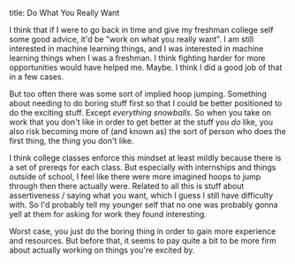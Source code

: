 title: Do What You Really Want

I think that if I were to go back in time and give my freshman college self some good advice, it'd be "work on what you really want". I am still interested in machine learning things, and I was interested in machine learning things when I was a freshman. I think fighting harder for more opportunities would have helped me. Maybe. I think I did a good job of that in a few cases.

But too often there was some sort of implied hoop jumping. Something about needing to do boring stuff first so that I could be better positioned to do the exciting stuff. Except *everything snowballs*. So when you take on work that you don't like in order to get better at the stuff you *do* like, you also risk becoming more of (and known as) the sort of person who does the first thing, the thing you don't like.

I think college classes enforce this mindset at least mildly because there is a set of prereqs for each class. But especially with internships and things outside of school, I feel like there were more imagined hoops to jump through then there actually were. Related to all this is stuff about assertiveness / saying what you want, which I guess I still have difficulty with. So I'd probably tell my younger self that no one was probably gonna yell at them for asking for work they found interesting.

Worst case, you just do the boring thing in order to gain more experience and resources. But before that, it seems to pay quite a bit to be more firm about actually working on things you're excited by.